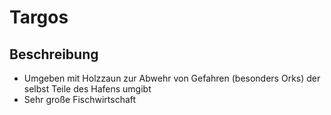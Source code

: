 # Targos

## Beschreibung

-   Umgeben mit Holzzaun zur Abwehr von Gefahren (besonders Orks) der selbst Teile des Hafens umgibt
-   Sehr große Fischwirtschaft